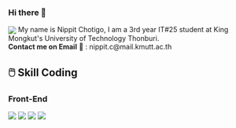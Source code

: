 ### Hi there 👋
<img align="center" src="https://i.pinimg.com/originals/dc/c0/ca/dcc0ca0da6439af8c3054bcb04cfd027.jpg">
My name is Nippit Chotigo, I am a 3rd year IT#25 student at King Mongkut's University of Technology Thonburi. <br>
<b>Contact me on Email</b> 📧 : nippit.c@mail.kmutt.ac.th <br>

## 🖱️ Skill Coding
### Front-End <br>
![](https://img.shields.io/badge/Code-HTML-informational?style=flat&logo=HTML5&logoColor=white&color=f95335) ![](https://img.shields.io/badge/Code-CSS-informational?style=flat&logo=CSS3&logoColor=white&color=f95335) ![](https://img.shields.io/badge/Code-JavaScript-informational?style=flat&logo=javascript&logoColor=white&color=f95335) ![](https://img.shields.io/badge/Code-Vue-informational?style=flat&logo=vue.js&logoColor=white&color=f95335)
<!--
**Chicky0/Chicky0** is a ✨ _special_ ✨ repository because its `README.md` (this file) appears on your GitHub profile.

Here are some ideas to get you started:

- 🔭 I’m currently working on ...
- 🌱 I’m currently learning ...
- 👯 I’m looking to collaborate on ...
- 🤔 I’m looking for help with ...
- 💬 Ask me about ...
- 📫 How to reach me: ...
- 😄 Pronouns: ...
- ⚡ Fun fact: ...
-->
